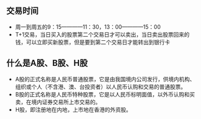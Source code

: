 ## 交易时间
* 周一到周五的9：15————11：30，13：00————15：00
* T+1交易，当日买入的股票第二个交易日才可以卖出，当日卖出股票回来的钱，可以立即买新股票，但是要到第二个交易日才能转出到银行卡

## 什么是A股、B股、H股

* A股的正式名称是人民币普通股票，它是由我国境内公司发行，供境内机构、组织或个人（不含港、澳、台投资者）以人民币认购和交易的普通股票。
* B股的正式名称是人民币特种股票，它是以人民币标明面值，以外币认购和买卖，在境内证券交易所上市交易的。
* H股，即注册地在内地，上市地在香港的外资股。










